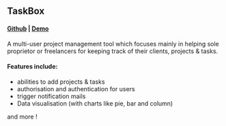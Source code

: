 ## TaskBox
#### [Github](https://github.com/aswinsanakan/taskbox) | [Demo](https://taskerdemo.herokuapp.com/)
A multi-user project management tool which focuses mainly in helping sole proprietor or freelancers for keeping track of their clients, projects & tasks.

#### Features include: 
- abilities to add projects & tasks
- authorisation and authentication for users
- trigger notification mails
- Data visualisation (with charts like pie, bar and column)

and more !  